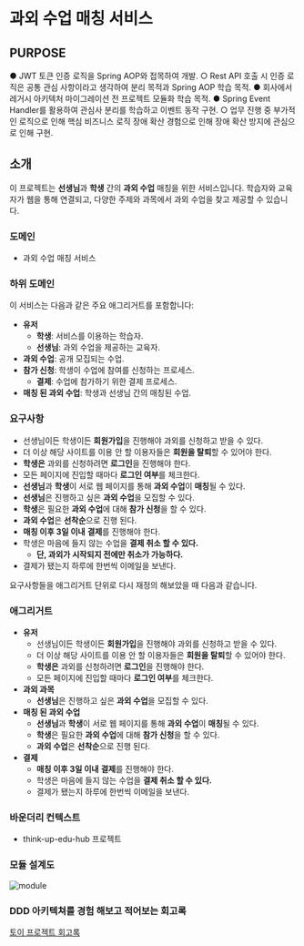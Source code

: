 # 과외 수업 매칭 서비스

## PURPOSE
 ●  JWT 토큰 인증 로직을 Spring AOP와 접목하여 개발. 
 ○  Rest API 호출 시 인증 로직은 공통 관심 사항이라고 생각하여 분리 목적과 
 Spring AOP 학습 목적. 
 ●  회사에서 레거시 아키텍처 마이그레이션 전 프로젝트 모듈화 학습 목적. 
 ●  Spring Event Handler를 활용하여 관심사 분리를 학습하고 이벤트 동작 구현. 
 ○  업무 진행 중 부가적인 로직으로 인해 핵심 비즈니스 로직 장애 확산 경험으로 
 인해 장애 확산 방지에 관심으로 인해 구현. 
## 소개

이 프로젝트는 **선생님**과 **학생** 간의 **과외 수업** 매칭을 위한 서비스입니다. 학습자와 교육자가 웹을 통해 연결되고, 다양한 주제와 과목에서 과외 수업을 찾고 제공할 수 있습니다.

### 도메인

- 과외 수업 매칭 서비스

### 하위 도메인

이 서비스는 다음과 같은 주요 애그리거트를 포함합니다:

- **유저**
  - **학생**: 서비스를 이용하는 학습자.
  - **선생님**: 과외 수업을 제공하는 교육자.
- **과외 수업**: 공개 모집되는 수업.
- **참가 신청**: 학생이 수업에 참여를 신청하는 프로세스.
  - **결제**: 수업에 참가하기 위한 결제 프로세스.
- **매칭 된 과외 수업**: 학생과 선생님 간의 매칭된 수업.

### 요구사항

- 선생님이든 학생이든 **회원가입**을 진행해야 과외를 신청하고 받을 수 있다.
- 더 이상 해당 사이트를 이용 안 할 이용자들은 **회원을 탈퇴**할 수 있어야 한다.
- **학생은** 과외를 신청하려면 **로그인**을 진행해야 한다.
- 모든 페이지에 진입할 때마다 **로그인 여부**를 체크한다.
- **선생님**과 **학생**이 서로 웹 페이지를 통해 **과외 수업**이 **매칭**될 수 있다.
- **선생님**은 진행하고 싶은 **과외 수업**을 모집할 수 있다.
- **학생**은 필요한 **과외 수업**에 대해 **참가 신청**을 할 수 있다.
- **과외 수업**은 **선착순**으로 진행 된다.
- **매칭 이후 3일 이내** **결제**를 진행해야 한다.
- 학생은 마음에 들지 않는 수업을 **결제 취소 할 수 있다.**
    - **단, 과외가 시작되지 전에만 취소가 가능하다.**
- 결제가 됐는지 하루에 한번씩 이메일을 보낸다.

요구사항들을 애그리거트 단위로 다시 재정의 해보았을 때 다음과 같습니다.

### 애그리거트

- **유저**
    - 선생님이든 학생이든 **회원가입**을 진행해야 과외를 신청하고 받을 수 있다.
    - 더 이상 해당 사이트를 이용 안 할 이용자들은 **회원을 탈퇴**할 수 있어야 한다.
    - **학생은** 과외를 신청하려면 **로그인**을 진행해야 한다.
    - 모든 페이지에 진입할 때마다 **로그인 여부**를 체크한다.
- **과외 과목**
    - **선생님**은 진행하고 싶은 **과외 수업**을 모집할 수 있다.
- **매칭 된 과외 수업**
    - **선생님**과 **학생**이 서로 웹 페이지를 통해 **과외 수업**이 **매칭**될 수 있다.
    - **학생**은 필요한 **과외 수업**에 대해 **참가 신청**을 할 수 있다.
    - **과외 수업**은 **선착순**으로 진행 된다.
- **결제**
    - **매칭 이후 3일 이내** **결제**를 진행해야 한다.
    - 학생은 마음에 들지 않는 수업을 **결제 취소 할 수 있다.**
    - 결제가 됐는지 하루에 한번씩 이메일을 보낸다.

### 바운더리 컨텍스트
- think-up-edu-hub 프로젝트

### 모듈 설계도
![module](https://github.com/sungwooIsGood/think_up_edu_hub/assets/98163632/e9262d3b-ded8-4183-b234-5a4fd4f281b4)




### DDD 아키텍쳐를 경험 해보고 적어보는 회고록
[토이 프로젝트 회고록](https://airy-palm-685.notion.site/cf7726421e45480182d4f6b97dd0181d?pvs=4)

